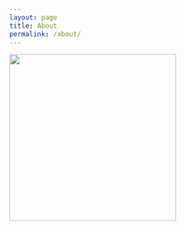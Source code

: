 ```yaml
---
layout: page
title: About
permalink: /about/
---
```


<img src="../assets/images/profile_image2.jpeg" width="300" height="300" />
